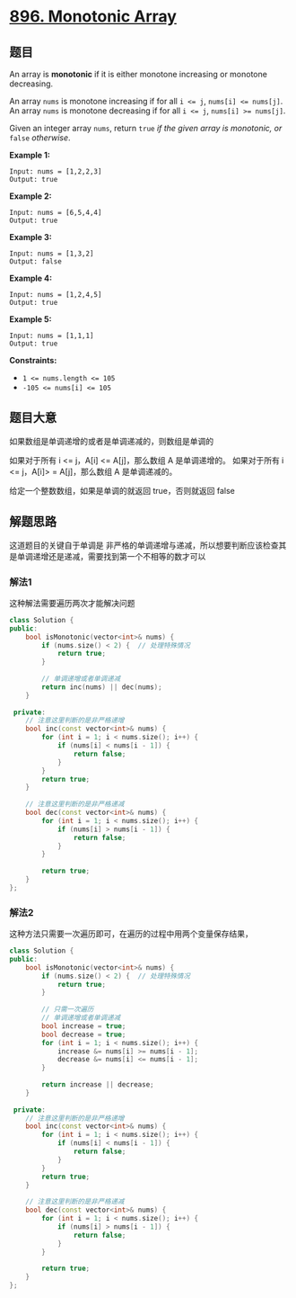 # [896. Monotonic Array](https://leetcode.com/problems/monotonic-array/)

## 题目

An array is **monotonic** if it is either monotone increasing or monotone decreasing.

An array `nums` is monotone increasing if for all `i <= j`, `nums[i] <= nums[j]`. An array `nums` is monotone decreasing if for all `i <= j`, `nums[i] >= nums[j]`.

Given an integer array `nums`, return `true` *if the given array is monotonic, or* `false` *otherwise*.

 

**Example 1:**

```
Input: nums = [1,2,2,3]
Output: true
```

**Example 2:**

```
Input: nums = [6,5,4,4]
Output: true
```

**Example 3:**

```
Input: nums = [1,3,2]
Output: false
```

**Example 4:**

```
Input: nums = [1,2,4,5]
Output: true
```

**Example 5:**

```
Input: nums = [1,1,1]
Output: true
```

 

**Constraints:**

- `1 <= nums.length <= 105`
- `-105 <= nums[i] <= 105`

## 题目大意

如果数组是单调递增的或者是单调递减的，则数组是单调的

如果对于所有 i <= j，A[i] <= A[j]，那么数组 A 是单调递增的。 如果对于所有 i <= j，A[i]> = A[j]，那么数组 A 是单调递减的。

给定一个整数数组，如果是单调的就返回 true，否则就返回 false

## 解题思路

这道题目的关键自于单调是 非严格的单调递增与递减，所以想要判断应该检查其是单调递增还是递减，需要找到第一个不相等的数才可以

### 解法1

这种解法需要遍历两次才能解决问题

`````c++
class Solution {
public:
    bool isMonotonic(vector<int>& nums) {
        if (nums.size() < 2) {  // 处理特殊情况
            return true;
        }
        
        // 单调递增或者单调递减
        return inc(nums) || dec(nums);
    }
    
 private:
    // 注意这里判断的是非严格递增
    bool inc(const vector<int>& nums) {
        for (int i = 1; i < nums.size(); i++) {
            if (nums[i] < nums[i - 1]) {
                return false;
            }
        }
        return true;
    }
    
    // 注意这里判断的是非严格递减
    bool dec(const vector<int>& nums) {
        for (int i = 1; i < nums.size(); i++) {
            if (nums[i] > nums[i - 1]) {
                return false;
            }
        }
        
        return true;
    }
};
`````

### 解法2

这种方法只需要一次遍历即可，在遍历的过程中用两个变量保存结果，

`````c++
class Solution {
public:
    bool isMonotonic(vector<int>& nums) {
        if (nums.size() < 2) {  // 处理特殊情况
            return true;
        }
        
        // 只需一次遍历
        // 单调递增或者单调递减
        bool increase = true;
        bool decrease = true;
        for (int i = 1; i < nums.size(); i++) {
            increase &= nums[i] >= nums[i - 1];
            decrease &= nums[i] <= nums[i - 1];
        }
        
        return increase || decrease;
    }
    
 private:
    // 注意这里判断的是非严格递增
    bool inc(const vector<int>& nums) {
        for (int i = 1; i < nums.size(); i++) {
            if (nums[i] < nums[i - 1]) {
                return false;
            }
        }
        return true;
    }
    
    // 注意这里判断的是非严格递减
    bool dec(const vector<int>& nums) {
        for (int i = 1; i < nums.size(); i++) {
            if (nums[i] > nums[i - 1]) {
                return false;
            }
        }
        
        return true;
    }
};
`````

